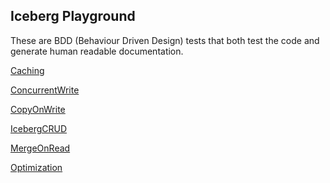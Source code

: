 ## Iceberg Playground

These are BDD (Behaviour Driven Design) tests that both test
the code and generate human readable documentation.

[Caching](Caching.html)

[ConcurrentWrite](ConcurrentWrite.html)

[CopyOnWrite](CopyOnWrite.html)

[IcebergCRUD](IcebergCRUD.html)

[MergeOnRead](MergeOnRead.html)

[Optimization](Optimization.html)
